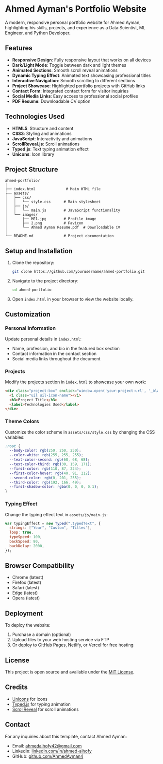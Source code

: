# Ahmed Ayman's Portfolio Website

A modern, responsive personal portfolio website for Ahmed Ayman, highlighting his skills, projects, and experience as a Data Scientist, ML Engineer, and Python Developer.

## Features

- **Responsive Design**: Fully responsive layout that works on all devices
- **Dark/Light Mode**: Toggle between dark and light themes
- **Animated Sections**: Smooth scroll reveal animations
- **Dynamic Typing Effect**: Animated text showcasing professional titles
- **Interactive Navigation**: Smooth scrolling to different sections
- **Project Showcase**: Highlighted portfolio projects with GitHub links
- **Contact Form**: Integrated contact form for visitor inquiries
- **Social Media Links**: Easy access to professional social profiles
- **PDF Resume**: Downloadable CV option

## Technologies Used

- **HTML5**: Structure and content
- **CSS3**: Styling and animations
- **JavaScript**: Interactivity and animations
- **ScrollReveal.js**: Scroll animations
- **Typed.js**: Text typing animation effect
- **Unicons**: Icon library

## Project Structure

```
ahmed-portfolio/
│
├── index.html              # Main HTML file
├── assets/
│   ├── css/
│   │   └── style.css      # Main stylesheet
│   ├── js/
│   │   └── main.js        # JavaScript functionality
│   └── images/
│       ├── ME1.jpg        # Profile image
│       ├── 2.png          # Favicon
│       └── Ahmed Ayman Resume.pdf  # Downloadable CV
│
└── README.md              # Project documentation
```

## Setup and Installation

1. Clone the repository:
   ```bash
   git clone https://github.com/yourusername/ahmed-portfolio.git
   ```

2. Navigate to the project directory:
   ```bash
   cd ahmed-portfolio
   ```

3. Open `index.html` in your browser to view the website locally.

## Customization

### Personal Information

Update personal details in `index.html`:
- Name, profession, and bio in the featured box section
- Contact information in the contact section
- Social media links throughout the document

### Projects

Modify the projects section in `index.html` to showcase your own work:
```html
<div class="project-box" onclick="window.open('your-project-url', '_blank');">
  <i class="uil uil-icon-name"></i>
  <h3>Project Title</h3>
  <label>Technologies Used</label>
</div>
```

### Theme Colors

Customize the color scheme in `assets/css/style.css` by changing the CSS variables:
```css
:root {
  --body-color: rgb(250, 250, 250);
  --color-white: rgb(255, 255, 255);
  --text-color-second: rgb(68, 68, 68);
  --text-color-third: rgb(30, 159, 171);
  --first-color: rgb(110, 87, 224);
  --first-color-hover: rgb(40, 91, 212);
  --second-color: rgb(0, 201, 255);
  --third-color: rgb(192, 166, 49);
  --first-shadow-color: rgba(0, 0, 0, 0.1);
}
```

### Typing Effect

Change the typing effect text in `assets/js/main.js`:
```javascript
var typingEffect = new Typed(".typedText", {
  strings: ["Your", "Custom", "Titles"],
  loop: true,
  typeSpeed: 100,
  backSpeed: 80,
  backDelay: 2000,
});
```

## Browser Compatibility

- Chrome (latest)
- Firefox (latest)
- Safari (latest)
- Edge (latest)
- Opera (latest)

## Deployment

To deploy the website:

1. Purchase a domain (optional)
2. Upload files to your web hosting service via FTP
3. Or deploy to GitHub Pages, Netlify, or Vercel for free hosting

## License

This project is open source and available under the [MIT License](LICENSE).

## Credits

- [Unicons](https://iconscout.com/unicons) for icons
- [Typed.js](https://github.com/mattboldt/typed.js/) for typing animation
- [ScrollReveal](https://scrollrevealjs.org/) for scroll animations

## Contact

For any inquiries about this template, contact Ahmed Ayman:
- Email: ahmedalhofy42@gmail.com
- LinkedIn: [linkedin.com/in/ahmed-alhofy](https://www.linkedin.com/in/ahmed-alhofy/)
- GitHub: [github.com/AhmedAyman4](https://github.com/AhmedAyman4)
